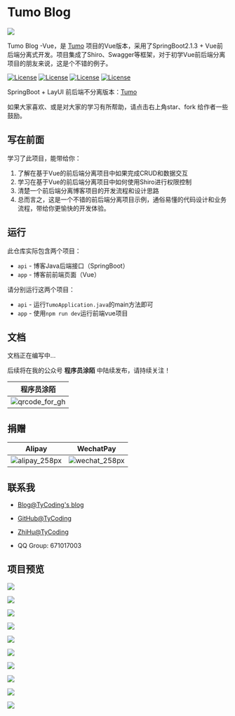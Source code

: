 # Tumo Blog 

![](http://cdn.tycoding.cn/tumo.png)

Tumo Blog -Vue，是 [Tumo](https://github.com/TyCoding/tumo) 项目的Vue版本，采用了SpringBoot2.1.3 + Vue前后端分离式开发。项目集成了Shiro、Swagger等框架，对于初学Vue前后端分离项目的朋友来说，这是个不错的例子。

[![License](https://img.shields.io/badge/SpringBoot-v2.0.5.RELEASE-green.svg)](https://github.com/TyCoding/tumo)
[![License](https://img.shields.io/badge/Vue.js-v2.x-blue.svg)](https://github.com/TyCoding/tumo)
[![License](https://img.shields.io/badge/Mysql-v5.7.22-blue.svg)](https://github.com/TyCoding/tumo)
[![License](https://img.shields.io/badge/VueAdminTemplate-v1.0-green.svg)](https://github.com/PanJiaChen/vue-admin-template)

SpringBoot + LayUI 前后端不分离版本：[Tumo](https://github.com/TyCoding/tumo) 

如果大家喜欢、或是对大家的学习有所帮助，请点击右上角star、fork 给作者一些鼓励。

## 写在前面

学习了此项目，能带给你：

1. 了解在基于Vue的前后端分离项目中如果完成CRUD和数据交互
2. 学习在基于Vue的前后端分离项目中如何使用Shiro进行权限控制
3. 清楚一个前后端分离博客项目的开发流程和设计思路
4. 总而言之，这是一个不错的前后端分离项目示例，通俗易懂的代码设计和业务流程，带给你更愉快的开发体验。

## 运行

此仓库实际包含两个项目：

- `api` - 博客Java后端接口（SpringBoot）
- `app` - 博客前前端页面（Vue）

请分别运行这两个项目：

- `api` - 运行`TumoApplication.java`的main方法即可
- `app` - 使用`npm run dev`运行前端vue项目

## 文档

文档正在编写中...


后续将在我的公众号 **程序员涂陌** 中陆续发布，请持续关注！

| 程序员涂陌                                                  |
| ----------------------------------------------------------- |
| ![qrcode_for_gh](http://cdn.tycoding.cn/20200610184737.jpg) |

## 捐赠

| Alipay                                                     | WechatPay                                                  |
| ---------------------------------------------------------- | ---------------------------------------------------------- |
| ![alipay_258px](http://cdn.tycoding.cn/20200610132929.png) | ![wechat_258px](http://cdn.tycoding.cn/20200610132940.png) |


## 联系我

- [Blog@TyCoding's blog](http://www.tycoding.cn)

- [GitHub@TyCoding](https://github.com/TyCoding)

- [ZhiHu@TyCoding](https://www.zhihu.com/people/tomo-83-82/activities)

- QQ Group: 671017003

## 项目预览

![](doc/20190928104847.png)

![](doc/20190928104904.png)

![](doc/20190928104931.png)

![](doc/20190928104940.png)

![](doc/20190928105056.png)

![](doc/20190928105115.png)

![](doc/20190928105141.png)

![](doc/20190928105158.png)

![](doc/20190928105205.png)

![](doc/20190928105213.png)

